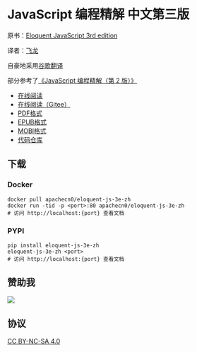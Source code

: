 # JavaScript 编程精解 中文第三版

原书：[Eloquent JavaScript 3rd edition](http://eloquentjavascript.net/)

译者：[飞龙](https://github.com/wizardforcel)

自豪地采用[谷歌翻译](https://translate.google.cn/)

部分参考了[《JavaScript 编程精解（第 2 版）》](https://book.douban.com/subject/26707144/)

+ [在线阅读](https://eloquent-js.apachecn.org)
+ [在线阅读（Gitee）](https://apachecn.gitee.io/eloquent-js-3e-zh/)
+ [PDF格式](https://www.gitbook.com/download/pdf/book/wizardforcel/eloquent-js-3e)
+ [EPUB格式](https://www.gitbook.com/download/epub/book/wizardforcel/eloquent-js-3e)
+ [MOBI格式](https://www.gitbook.com/download/mobi/book/wizardforcel/eloquent-js-3e)
+ [代码仓库](https://github.com/wizardforcel/eloquent-js-3e-zh)


## 下载

### Docker

```
docker pull apachecn0/eloquent-js-3e-zh
docker run -tid -p <port>:80 apachecn0/eloquent-js-3e-zh
# 访问 http://localhost:{port} 查看文档
```

### PYPI

```
pip install eloquent-js-3e-zh
eloquent-js-3e-zh <port>
# 访问 http://localhost:{port} 查看文档
```

## 赞助我

![](img/qr_alipay.png)

## 协议

[CC BY-NC-SA 4.0](http://creativecommons.org/licenses/by-nc-sa/4.0/)
